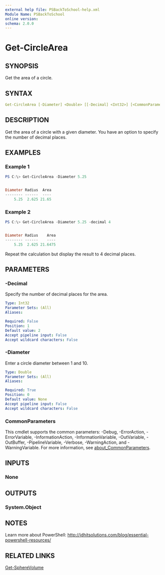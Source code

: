 ```yaml
---
external help file: PSBackToSchool-help.xml
Module Name: PSBackToSchool
online version:
schema: 2.0.0
---
```


# Get-CircleArea

## SYNOPSIS

Get the area of a circle.

## SYNTAX

```yaml
Get-CircleArea [-Diameter] <Double> [[-Decimal] <Int32>] [<CommonParameters>]
```

## DESCRIPTION

Get the area of a circle with a given diameter. You have an option to specify the number of decimal places.

## EXAMPLES

### Example 1

```powershell
PS C:\> Get-CircleArea -Diameter 5.25


Diameter Radius  Area
-------- ------  ----
    5.25  2.625 21.65
```

### Example 2

```powershell
PS C:\> Get-CircleArea -Diameter 5.25 -decimal 4


Diameter Radius    Area
-------- ------    ----
    5.25  2.625 21.6475
```

Repeat the calculation but display the result to 4 decimal places.

## PARAMETERS

### -Decimal

Specify the number of decimal places for the area.

```yaml
Type: Int32
Parameter Sets: (All)
Aliases:

Required: False
Position: 1
Default value: 2
Accept pipeline input: False
Accept wildcard characters: False
```

### -Diameter

Enter a circle diameter between 1 and 10.

```yaml
Type: Double
Parameter Sets: (All)
Aliases:

Required: True
Position: 0
Default value: None
Accept pipeline input: False
Accept wildcard characters: False
```

### CommonParameters

This cmdlet supports the common parameters: -Debug, -ErrorAction, -ErrorVariable, -InformationAction, -InformationVariable, -OutVariable, -OutBuffer, -PipelineVariable, -Verbose, -WarningAction, and -WarningVariable. For more information, see [about_CommonParameters](http://go.microsoft.com/fwlink/?LinkID=113216).

## INPUTS

### None

## OUTPUTS

### System.Object

## NOTES

Learn more about PowerShell: http://jdhitsolutions.com/blog/essential-powershell-resources/

## RELATED LINKS

[Get-SphereVolume](Get-SphereVolume.md)
